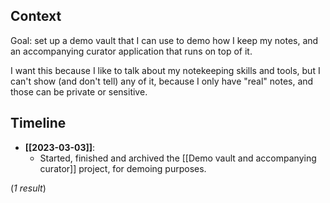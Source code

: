 ## Context

Goal: set up a demo vault that I can use to demo how I keep my notes, and an accompanying curator application that runs on top of it.

I want this because I like to talk about my notekeeping skills and tools, but I can't show (and don't tell) any of it, because I only have "real" notes, and those can be private or sensitive.

## Timeline

<!--query:timeline-->
- **[[2023-03-03]]**:
    - Started, finished and archived the [[Demo vault and accompanying curator]] project, for demoing purposes.

(*1 result*)
<!--/query-->
